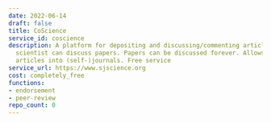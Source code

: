 ```yaml
---
date: 2022-06-14
draft: false
title: CoScience
service_id: coscience
description: A platform for depositing and discussing/commenting articles. Every affiliated
  scientist can discuss papers. Papers can be discussed forever. Allows user to gather
  articles into (self-)journals. Free service
service_url: https://www.sjscience.org
cost: completely_free
functions:
- endorsement
- peer-review
repo_count: 0
---
```




